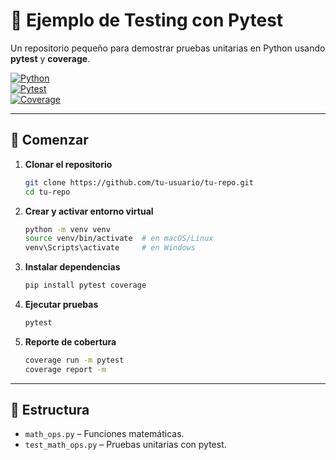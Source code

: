 # 🧪 Ejemplo de Testing con Pytest

Un repositorio pequeño para demostrar pruebas unitarias en Python usando **pytest** y **coverage**.

[![Python](https://img.shields.io/badge/python-3.8%2B-blue)](https://www.python.org/)  
[![Pytest](https://img.shields.io/badge/pytest-%3E%3D6.0-green)](https://docs.pytest.org/)  
[![Coverage](https://img.shields.io/badge/coverage-100%25-brightgreen)](https://coverage.readthedocs.io/)

---

## 🚀 Comenzar

1. **Clonar el repositorio**  
   ```bash
   git clone https://github.com/tu-usuario/tu-repo.git
   cd tu-repo
   ```

2. **Crear y activar entorno virtual**  
   ```bash
   python -m venv venv
   source venv/bin/activate  # en macOS/Linux
   venv\Scripts\activate     # en Windows
   ```

3. **Instalar dependencias**  
   ```bash
   pip install pytest coverage
   ```

4. **Ejecutar pruebas**  
   ```bash
   pytest
   ```

5. **Reporte de cobertura**  
   ```bash
   coverage run -m pytest
   coverage report -m
   ```

---

## 📂 Estructura

- `math_ops.py` – Funciones matemáticas.  
- `test_math_ops.py` – Pruebas unitarias con pytest.

